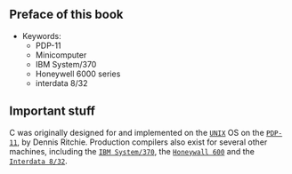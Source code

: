 ## Preface of this book 

- Keywords:
    - PDP-11
    - Minicomputer
    - IBM System/370
    - Honeywell 6000 series
    - interdata 8/32

## Important stuff
C was originally designed for and implemented on the [`UNIX`](./unix/unix.md) OS on the [`PDP-11`](./PDP-11/pdp-11.md), by Dennis Ritchie.
Production compilers also exist for several other machines, including the [`IBM System/370`](./IBM-system-370/IBM-system-370.md), the [`Honeywall 600`](./honeywall-600/honeywall-600.md) and the [`Interdata 8/32`](./interdata-8-32/interdata-8-32.md).